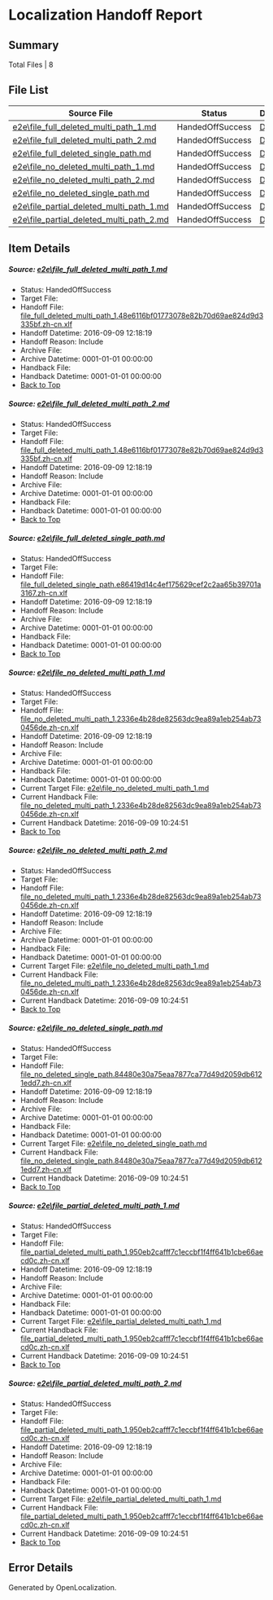 # <a name='report-top'></a> Localization Handoff Report

## Summary
 Total Files | 8

## File List
 Source File | Status | Details 
 ----------- | ------ | ------- 
 [e2e\file_full_deleted_multi_path_1.md](https://github.com/OpenLocalizationTestOrg/ol-test0/blob/068e1240352dd8ca2b974277bf4ff16d4762472f/e2e/file_full_deleted_multi_path_1.md) | HandedOffSuccess | [Details](#89571a7e8db41681acdd0be354a1f7cad84ae8a11)
 [e2e\file_full_deleted_multi_path_2.md](https://github.com/OpenLocalizationTestOrg/ol-test0/blob/068e1240352dd8ca2b974277bf4ff16d4762472f/e2e/file_full_deleted_multi_path_2.md) | HandedOffSuccess | [Details](#89571a7e8db41681acdd0be354a1f7cad84ae8a12)
 [e2e\file_full_deleted_single_path.md](https://github.com/OpenLocalizationTestOrg/ol-test0/blob/068e1240352dd8ca2b974277bf4ff16d4762472f/e2e/file_full_deleted_single_path.md) | HandedOffSuccess | [Details](#5e5f0e5d4619a1b66948229bd91a0d00632c517e3)
 [e2e\file_no_deleted_multi_path_1.md](https://github.com/OpenLocalizationTestOrg/ol-test0/blob/068e1240352dd8ca2b974277bf4ff16d4762472f/e2e/file_no_deleted_multi_path_1.md) | HandedOffSuccess | [Details](#89c5ad7a703d40e781285354a3a9df1157a292fb4)
 [e2e\file_no_deleted_multi_path_2.md](https://github.com/OpenLocalizationTestOrg/ol-test0/blob/068e1240352dd8ca2b974277bf4ff16d4762472f/e2e/file_no_deleted_multi_path_2.md) | HandedOffSuccess | [Details](#89c5ad7a703d40e781285354a3a9df1157a292fb5)
 [e2e\file_no_deleted_single_path.md](https://github.com/OpenLocalizationTestOrg/ol-test0/blob/068e1240352dd8ca2b974277bf4ff16d4762472f/e2e/file_no_deleted_single_path.md) | HandedOffSuccess | [Details](#fc064aae29450f5f8c726faf2f1039cf5ed88cc26)
 [e2e\file_partial_deleted_multi_path_1.md](https://github.com/OpenLocalizationTestOrg/ol-test0/blob/068e1240352dd8ca2b974277bf4ff16d4762472f/e2e/file_partial_deleted_multi_path_1.md) | HandedOffSuccess | [Details](#13cde5d94390eca17f667c7b44c6100184346ba57)
 [e2e\file_partial_deleted_multi_path_2.md](https://github.com/OpenLocalizationTestOrg/ol-test0/blob/068e1240352dd8ca2b974277bf4ff16d4762472f/e2e/file_partial_deleted_multi_path_2.md) | HandedOffSuccess | [Details](#13cde5d94390eca17f667c7b44c6100184346ba58)

## Item Details
##### <a name='89571a7e8db41681acdd0be354a1f7cad84ae8a11'></a> Source: [e2e\file_full_deleted_multi_path_1.md](https://github.com/OpenLocalizationTestOrg/ol-test0/blob/068e1240352dd8ca2b974277bf4ff16d4762472f/e2e/file_full_deleted_multi_path_1.md)
* Status: HandedOffSuccess
* Target File: 
* Handoff File: [file_full_deleted_multi_path_1.48e6116bf01773078e82b70d69ae824d9d3335bf.zh-cn.xlf](https://github.com/OpenLocalizationTestOrg/ol-test0-handoff/blob/040bcdf2a20d946fa235a44f8054518f9e5065ca/ol-handoff/OpenLocalizationTestOrg/ol-test0-zhcn/yuwzho/mt/file_full_deleted_multi_path_1.48e6116bf01773078e82b70d69ae824d9d3335bf.zh-cn.xlf)
* Handoff Datetime: 2016-09-09 12:18:19
* Handoff Reason: Include
* Archive File: 
* Archive Datetime: 0001-01-01 00:00:00
* Handback File: 
* Handback Datetime: 0001-01-01 00:00:00
* [Back to Top](#report-top)

##### <a name='89571a7e8db41681acdd0be354a1f7cad84ae8a12'></a> Source: [e2e\file_full_deleted_multi_path_2.md](https://github.com/OpenLocalizationTestOrg/ol-test0/blob/068e1240352dd8ca2b974277bf4ff16d4762472f/e2e/file_full_deleted_multi_path_2.md)
* Status: HandedOffSuccess
* Target File: 
* Handoff File: [file_full_deleted_multi_path_1.48e6116bf01773078e82b70d69ae824d9d3335bf.zh-cn.xlf](https://github.com/OpenLocalizationTestOrg/ol-test0-handoff/blob/040bcdf2a20d946fa235a44f8054518f9e5065ca/ol-handoff/OpenLocalizationTestOrg/ol-test0-zhcn/yuwzho/mt/file_full_deleted_multi_path_1.48e6116bf01773078e82b70d69ae824d9d3335bf.zh-cn.xlf)
* Handoff Datetime: 2016-09-09 12:18:19
* Handoff Reason: Include
* Archive File: 
* Archive Datetime: 0001-01-01 00:00:00
* Handback File: 
* Handback Datetime: 0001-01-01 00:00:00
* [Back to Top](#report-top)

##### <a name='5e5f0e5d4619a1b66948229bd91a0d00632c517e3'></a> Source: [e2e\file_full_deleted_single_path.md](https://github.com/OpenLocalizationTestOrg/ol-test0/blob/068e1240352dd8ca2b974277bf4ff16d4762472f/e2e/file_full_deleted_single_path.md)
* Status: HandedOffSuccess
* Target File: 
* Handoff File: [file_full_deleted_single_path.e86419d14c4ef175629cef2c2aa65b39701a3167.zh-cn.xlf](https://github.com/OpenLocalizationTestOrg/ol-test0-handoff/blob/040bcdf2a20d946fa235a44f8054518f9e5065ca/ol-handoff/OpenLocalizationTestOrg/ol-test0-zhcn/yuwzho/mt/file_full_deleted_single_path.e86419d14c4ef175629cef2c2aa65b39701a3167.zh-cn.xlf)
* Handoff Datetime: 2016-09-09 12:18:19
* Handoff Reason: Include
* Archive File: 
* Archive Datetime: 0001-01-01 00:00:00
* Handback File: 
* Handback Datetime: 0001-01-01 00:00:00
* [Back to Top](#report-top)

##### <a name='89c5ad7a703d40e781285354a3a9df1157a292fb4'></a> Source: [e2e\file_no_deleted_multi_path_1.md](https://github.com/OpenLocalizationTestOrg/ol-test0/blob/068e1240352dd8ca2b974277bf4ff16d4762472f/e2e/file_no_deleted_multi_path_1.md)
* Status: HandedOffSuccess
* Target File: 
* Handoff File: [file_no_deleted_multi_path_1.2336e4b28de82563dc9ea89a1eb254ab730456de.zh-cn.xlf](https://github.com/OpenLocalizationTestOrg/ol-test0-handoff/blob/040bcdf2a20d946fa235a44f8054518f9e5065ca/ol-handoff/OpenLocalizationTestOrg/ol-test0-zhcn/yuwzho/mt/file_no_deleted_multi_path_1.2336e4b28de82563dc9ea89a1eb254ab730456de.zh-cn.xlf)
* Handoff Datetime: 2016-09-09 12:18:19
* Handoff Reason: Include
* Archive File: 
* Archive Datetime: 0001-01-01 00:00:00
* Handback File: 
* Handback Datetime: 0001-01-01 00:00:00
* Current Target File: [e2e\file_no_deleted_multi_path_1.md](https://github.com/OpenLocalizationTestOrg/ol-test0-zhcn/blob/fceba7aeb1fdac1ec2eb2baef251423843a51660/e2e/file_no_deleted_multi_path_1.md)
* Current Handback File: [file_no_deleted_multi_path_1.2336e4b28de82563dc9ea89a1eb254ab730456de.zh-cn.xlf](https://github.com/OpenLocalizationTestOrg/ol-test0-handback/blob/e4a81668acc927b24f0f1efbf2659068b050990c/ol-handback/OpenLocalizationTestOrg/ol-test0-zhcn/yuwzho/mt/file_no_deleted_multi_path_1.2336e4b28de82563dc9ea89a1eb254ab730456de.zh-cn.xlf)
* Current Handback Datetime: 2016-09-09 10:24:51
* [Back to Top](#report-top)

##### <a name='89c5ad7a703d40e781285354a3a9df1157a292fb5'></a> Source: [e2e\file_no_deleted_multi_path_2.md](https://github.com/OpenLocalizationTestOrg/ol-test0/blob/068e1240352dd8ca2b974277bf4ff16d4762472f/e2e/file_no_deleted_multi_path_2.md)
* Status: HandedOffSuccess
* Target File: 
* Handoff File: [file_no_deleted_multi_path_1.2336e4b28de82563dc9ea89a1eb254ab730456de.zh-cn.xlf](https://github.com/OpenLocalizationTestOrg/ol-test0-handoff/blob/040bcdf2a20d946fa235a44f8054518f9e5065ca/ol-handoff/OpenLocalizationTestOrg/ol-test0-zhcn/yuwzho/mt/file_no_deleted_multi_path_1.2336e4b28de82563dc9ea89a1eb254ab730456de.zh-cn.xlf)
* Handoff Datetime: 2016-09-09 12:18:19
* Handoff Reason: Include
* Archive File: 
* Archive Datetime: 0001-01-01 00:00:00
* Handback File: 
* Handback Datetime: 0001-01-01 00:00:00
* Current Target File: [e2e\file_no_deleted_multi_path_1.md](https://github.com/OpenLocalizationTestOrg/ol-test0-zhcn/blob/fceba7aeb1fdac1ec2eb2baef251423843a51660/e2e/file_no_deleted_multi_path_1.md)
* Current Handback File: [file_no_deleted_multi_path_1.2336e4b28de82563dc9ea89a1eb254ab730456de.zh-cn.xlf](https://github.com/OpenLocalizationTestOrg/ol-test0-handback/blob/e4a81668acc927b24f0f1efbf2659068b050990c/ol-handback/OpenLocalizationTestOrg/ol-test0-zhcn/yuwzho/mt/file_no_deleted_multi_path_1.2336e4b28de82563dc9ea89a1eb254ab730456de.zh-cn.xlf)
* Current Handback Datetime: 2016-09-09 10:24:51
* [Back to Top](#report-top)

##### <a name='fc064aae29450f5f8c726faf2f1039cf5ed88cc26'></a> Source: [e2e\file_no_deleted_single_path.md](https://github.com/OpenLocalizationTestOrg/ol-test0/blob/068e1240352dd8ca2b974277bf4ff16d4762472f/e2e/file_no_deleted_single_path.md)
* Status: HandedOffSuccess
* Target File: 
* Handoff File: [file_no_deleted_single_path.84480e30a75eaa7877ca77d49d2059db6121edd7.zh-cn.xlf](https://github.com/OpenLocalizationTestOrg/ol-test0-handoff/blob/040bcdf2a20d946fa235a44f8054518f9e5065ca/ol-handoff/OpenLocalizationTestOrg/ol-test0-zhcn/yuwzho/mt/file_no_deleted_single_path.84480e30a75eaa7877ca77d49d2059db6121edd7.zh-cn.xlf)
* Handoff Datetime: 2016-09-09 12:18:19
* Handoff Reason: Include
* Archive File: 
* Archive Datetime: 0001-01-01 00:00:00
* Handback File: 
* Handback Datetime: 0001-01-01 00:00:00
* Current Target File: [e2e\file_no_deleted_single_path.md](https://github.com/OpenLocalizationTestOrg/ol-test0-zhcn/blob/fceba7aeb1fdac1ec2eb2baef251423843a51660/e2e/file_no_deleted_single_path.md)
* Current Handback File: [file_no_deleted_single_path.84480e30a75eaa7877ca77d49d2059db6121edd7.zh-cn.xlf](https://github.com/OpenLocalizationTestOrg/ol-test0-handback/blob/e4a81668acc927b24f0f1efbf2659068b050990c/ol-handback/OpenLocalizationTestOrg/ol-test0-zhcn/yuwzho/mt/file_no_deleted_single_path.84480e30a75eaa7877ca77d49d2059db6121edd7.zh-cn.xlf)
* Current Handback Datetime: 2016-09-09 10:24:51
* [Back to Top](#report-top)

##### <a name='13cde5d94390eca17f667c7b44c6100184346ba57'></a> Source: [e2e\file_partial_deleted_multi_path_1.md](https://github.com/OpenLocalizationTestOrg/ol-test0/blob/068e1240352dd8ca2b974277bf4ff16d4762472f/e2e/file_partial_deleted_multi_path_1.md)
* Status: HandedOffSuccess
* Target File: 
* Handoff File: [file_partial_deleted_multi_path_1.950eb2cafff7c1eccbf1f4ff641b1cbe66aecd0c.zh-cn.xlf](https://github.com/OpenLocalizationTestOrg/ol-test0-handoff/blob/040bcdf2a20d946fa235a44f8054518f9e5065ca/ol-handoff/OpenLocalizationTestOrg/ol-test0-zhcn/yuwzho/mt/file_partial_deleted_multi_path_1.950eb2cafff7c1eccbf1f4ff641b1cbe66aecd0c.zh-cn.xlf)
* Handoff Datetime: 2016-09-09 12:18:19
* Handoff Reason: Include
* Archive File: 
* Archive Datetime: 0001-01-01 00:00:00
* Handback File: 
* Handback Datetime: 0001-01-01 00:00:00
* Current Target File: [e2e\file_partial_deleted_multi_path_1.md](https://github.com/OpenLocalizationTestOrg/ol-test0-zhcn/blob/fceba7aeb1fdac1ec2eb2baef251423843a51660/e2e/file_partial_deleted_multi_path_1.md)
* Current Handback File: [file_partial_deleted_multi_path_1.950eb2cafff7c1eccbf1f4ff641b1cbe66aecd0c.zh-cn.xlf](https://github.com/OpenLocalizationTestOrg/ol-test0-handback/blob/e4a81668acc927b24f0f1efbf2659068b050990c/ol-handback/OpenLocalizationTestOrg/ol-test0-zhcn/yuwzho/mt/file_partial_deleted_multi_path_1.950eb2cafff7c1eccbf1f4ff641b1cbe66aecd0c.zh-cn.xlf)
* Current Handback Datetime: 2016-09-09 10:24:51
* [Back to Top](#report-top)

##### <a name='13cde5d94390eca17f667c7b44c6100184346ba58'></a> Source: [e2e\file_partial_deleted_multi_path_2.md](https://github.com/OpenLocalizationTestOrg/ol-test0/blob/068e1240352dd8ca2b974277bf4ff16d4762472f/e2e/file_partial_deleted_multi_path_2.md)
* Status: HandedOffSuccess
* Target File: 
* Handoff File: [file_partial_deleted_multi_path_1.950eb2cafff7c1eccbf1f4ff641b1cbe66aecd0c.zh-cn.xlf](https://github.com/OpenLocalizationTestOrg/ol-test0-handoff/blob/040bcdf2a20d946fa235a44f8054518f9e5065ca/ol-handoff/OpenLocalizationTestOrg/ol-test0-zhcn/yuwzho/mt/file_partial_deleted_multi_path_1.950eb2cafff7c1eccbf1f4ff641b1cbe66aecd0c.zh-cn.xlf)
* Handoff Datetime: 2016-09-09 12:18:19
* Handoff Reason: Include
* Archive File: 
* Archive Datetime: 0001-01-01 00:00:00
* Handback File: 
* Handback Datetime: 0001-01-01 00:00:00
* Current Target File: [e2e\file_partial_deleted_multi_path_1.md](https://github.com/OpenLocalizationTestOrg/ol-test0-zhcn/blob/fceba7aeb1fdac1ec2eb2baef251423843a51660/e2e/file_partial_deleted_multi_path_1.md)
* Current Handback File: [file_partial_deleted_multi_path_1.950eb2cafff7c1eccbf1f4ff641b1cbe66aecd0c.zh-cn.xlf](https://github.com/OpenLocalizationTestOrg/ol-test0-handback/blob/e4a81668acc927b24f0f1efbf2659068b050990c/ol-handback/OpenLocalizationTestOrg/ol-test0-zhcn/yuwzho/mt/file_partial_deleted_multi_path_1.950eb2cafff7c1eccbf1f4ff641b1cbe66aecd0c.zh-cn.xlf)
* Current Handback Datetime: 2016-09-09 10:24:51
* [Back to Top](#report-top)


## Error Details

Generated by OpenLocalization.
